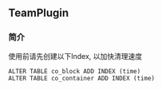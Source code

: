 ## TeamPlugin

### 简介
使用前请先创建以下Index, 以加快清理速度
````
ALTER TABLE co_block ADD INDEX (time)
ALTER TABLE co_container ADD INDEX (time)
````